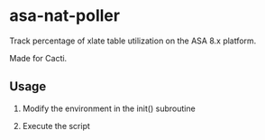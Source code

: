 asa-nat-poller
====================

Track percentage of xlate table utilization on the ASA 8.x platform.

Made for Cacti.

Usage
---------------------

1) Modify the environment in the init() subroutine

2) Execute the script
